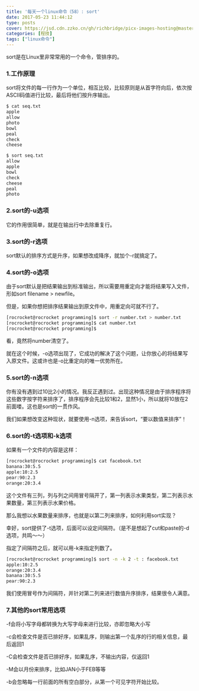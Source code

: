 ```yaml
---
title: '每天一个linux命令（58）: sort'
date: 2017-05-23 11:44:12
type: posts
cover: https://jsd.cdn.zzko.cn/gh/richbridge/picx-images-hosting@master/thumbnail/CPA-审计.jpg
categories: [程技]
tags: ["linux命令"]
---
```

sort是在Linux里非常常用的一个命令，管排序的。

<!--more-->
### 1.工作原理
sort将文件的每一行作为一个单位，相互比较，比较原则是从首字符向后，依次按ASCII码值进行比较，最后将他们按升序输出。

```bash
$ cat seq.txt
apple
allow
photo
bowl
peal
check
cheese

$ sort seq.txt
allow
apple
bowl
check
cheese
peal
photo
```
### 2.sort的-u选项
它的作用很简单，就是在输出行中去除重复行。
### 3.sort的-r选项
sort默认的排序方式是升序，如果想改成降序，就加个-r就搞定了。
### 4.sort的-o选项
由于sort默认是把结果输出到标准输出，所以需要用重定向才能将结果写入文件，形如sort filename > newfile。

但是，如果你想把排序结果输出到原文件中，用重定向可就不行了。

```bash
[rocrocket@rocrocket programming]$ sort -r number.txt > number.txt
[rocrocket@rocrocket programming]$ cat number.txt
[rocrocket@rocrocket programming]$
```
看，竟然将number清空了。

就在这个时候，-o选项出现了，它成功的解决了这个问题，让你放心的将结果写入原文件。这或许也是-o比重定向的唯一优势所在。

### 5.sort的-n选项
你有没有遇到过10比2小的情况。我反正遇到过。出现这种情况是由于排序程序将这些数字按字符来排序了，排序程序会先比较1和2，显然1小，所以就将10放在2前面喽。这也是sort的一贯作风。

我们如果想改变这种现状，就要使用-n选项，来告诉sort，“要以数值来排序”！

### 6.sort的-t选项和-k选项
如果有一个文件的内容是这样：
```bash
[rocrocket@rocrocket programming]$ cat facebook.txt
banana:30:5.5
apple:10:2.5
pear:90:2.3
orange:20:3.4
```
这个文件有三列，列与列之间用冒号隔开了，第一列表示水果类型，第二列表示水果数量，第三列表示水果价格。

那么我想以水果数量来排序，也就是以第二列来排序，如何利用sort实现？

幸好，sort提供了-t选项，后面可以设定间隔符。（是不是想起了cut和paste的-d选项，共鸣～～）

指定了间隔符之后，就可以用-k来指定列数了。
```bash
[rocrocket@rocrocket programming]$ sort -n -k 2 -t : facebook.txt
apple:10:2.5
orange:20:3.4
banana:30:5.5
pear:90:2.3
```
我们使用冒号作为间隔符，并针对第二列来进行数值升序排序，结果很令人满意。
### 7.其他的sort常用选项
-f会将小写字母都转换为大写字母来进行比较，亦即忽略大小写

-c会检查文件是否已排好序，如果乱序，则输出第一个乱序的行的相关信息，最后返回1

-C会检查文件是否已排好序，如果乱序，不输出内容，仅返回1

-M会以月份来排序，比如JAN小于FEB等等

-b会忽略每一行前面的所有空白部分，从第一个可见字符开始比较。
